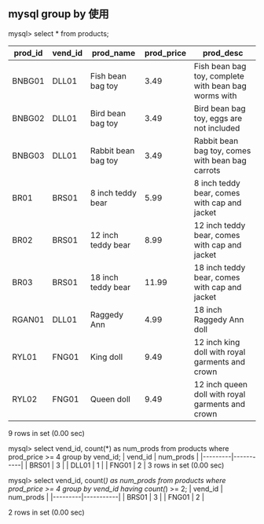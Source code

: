 ## mysql group by 使用
mysql> select * from products;

| prod_id | vend_id | prod_name           | prod_price | prod_desc |                                              
|---------|---------|---------------------|------------|-----------|
| BNBG01  | DLL01   | Fish bean bag toy   |       3.49 | Fish bean bag toy, complete with bean bag worms with |
| BNBG02  | DLL01   | Bird bean bag toy   |       3.49 | Bird bean bag toy, eggs are not included    |             
| BNBG03  | DLL01   | Rabbit bean bag toy |       3.49 | Rabbit bean bag toy, comes with bean bag carrots   | 
| BR01    | BRS01   | 8 inch teddy bear   |       5.99 | 8 inch teddy bear, comes with cap and jacket     |     
| BR02    | BRS01   | 12 inch teddy bear  |       8.99 | 12 inch teddy bear, comes with cap and jacket     |       
| BR03    | BRS01   | 18 inch teddy bear  |      11.99 | 18 inch teddy bear, comes with cap and jacket      |   
| RGAN01  | DLL01   | Raggedy Ann         |       4.99 | 18 inch Raggedy Ann doll            |                
| RYL01   | FNG01   | King doll           |       9.49 | 12 inch king doll with royal garments and crown  | 
| RYL02   | FNG01   | Queen doll          |       9.49 | 12 inch queen doll with royal garments and crown  |

9 rows in set (0.00 sec)

mysql> select vend_id, count(*) as num_prods from products where prod_price >= 4 group by vend_id;
| vend_id | num_prods |
|---------|-----------|
| BRS01   |         3 |
| DLL01   |         1 |
| FNG01   |         2 |
3 rows in set (0.00 sec)

mysql> select vend_id, count(*) as num_prods from products where prod_price >= 4 group by vend_id having count(*) >= 2;
| vend_id | num_prods |
|---------|-----------|
| BRS01   |         3 |
| FNG01   |         2 |

2 rows in set (0.00 sec)
